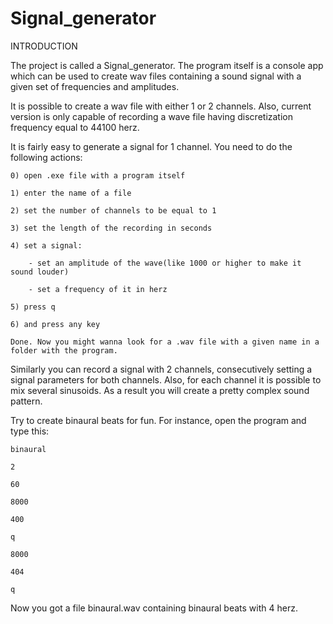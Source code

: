 Signal_generator
================

INTRODUCTION

  The project is called a Signal_generator. The program itself is a console app which can be used to create wav files containing a sound signal with a given set of frequencies and amplitudes.

  It is possible to create a wav file with either 1 or 2 channels. Also, current version is only capable of recording a wave file having discretization frequency equal to 44100 herz.
  
  It is fairly easy to generate a signal for 1 channel. You need to do the following actions:
  
    0) open .exe file with a program itself
    
    1) enter the name of a file
    
    2) set the number of channels to be equal to 1 
    
    3) set the length of the recording in seconds
    
    4) set a signal:
    
        - set an amplitude of the wave(like 1000 or higher to make it sound louder)
        
        - set a frequency of it in herz
        
    5) press q
    
    6) and press any key
    
    Done. Now you might wanna look for a .wav file with a given name in a folder with the program.
      
  Similarly you can record a signal with 2 channels, consecutively setting a signal parameters for both channels. Also, for each channel it is possible to mix several sinusoids. As a result you will create a pretty complex sound pattern.
  
  Try to create binaural beats for fun. For instance, open the program and type this:
  
    binaural
    
    2 
    
    60 
    
    8000
    
    400 
    
    q
    
    8000
    
    404
    
    q
    
  Now you got a file binaural.wav containing binaural beats with 4 herz.
  
